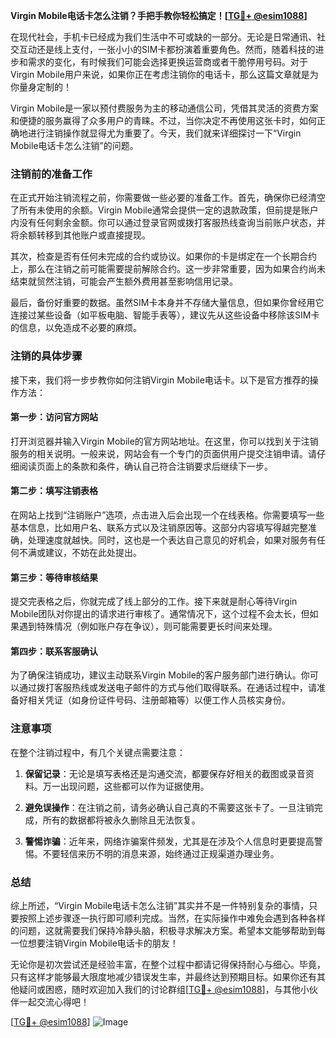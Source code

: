 **Virgin Mobile电话卡怎么注销？手把手教你轻松搞定！[[TG💪+ @esim1088](https://t.me/s/esim1088)]**

在现代社会，手机卡已经成为我们生活中不可或缺的一部分。无论是日常通讯、社交互动还是线上支付，一张小小的SIM卡都扮演着重要角色。然而，随着科技的进步和需求的变化，有时候我们可能会选择更换运营商或者干脆停用号码。对于Virgin Mobile用户来说，如果你正在考虑注销你的电话卡，那么这篇文章就是为你量身定制的！

Virgin Mobile是一家以预付费服务为主的移动通信公司，凭借其灵活的资费方案和便捷的服务赢得了众多用户的青睐。不过，当你决定不再使用这张卡时，如何正确地进行注销操作就显得尤为重要了。今天，我们就来详细探讨一下“Virgin Mobile电话卡怎么注销”的问题。

### 注销前的准备工作

在正式开始注销流程之前，你需要做一些必要的准备工作。首先，确保你已经清空了所有未使用的余额。Virgin Mobile通常会提供一定的退款政策，但前提是账户内没有任何剩余金额。你可以通过登录官网或拨打客服热线查询当前账户状态，并将余额转移到其他账户或直接提现。

其次，检查是否有任何未完成的合约或协议。如果你的卡是绑定在一个长期合约上，那么在注销之前可能需要提前解除合约。这一步非常重要，因为如果合约尚未结束就贸然注销，可能会产生额外费用甚至影响信用记录。

最后，备份好重要的数据。虽然SIM卡本身并不存储大量信息，但如果你曾经用它连接过某些设备（如平板电脑、智能手表等），建议先从这些设备中移除该SIM卡的信息，以免造成不必要的麻烦。

### 注销的具体步骤

接下来，我们将一步步教你如何注销Virgin Mobile电话卡。以下是官方推荐的操作方法：

#### 第一步：访问官方网站

打开浏览器并输入Virgin Mobile的官方网站地址。在这里，你可以找到关于注销服务的相关说明。一般来说，网站会有一个专门的页面供用户提交注销申请。请仔细阅读页面上的条款和条件，确认自己符合注销要求后继续下一步。

#### 第二步：填写注销表格

在网站上找到“注销账户”选项，点击进入后会出现一个在线表格。你需要填写一些基本信息，比如用户名、联系方式以及注销原因等。这部分内容填写得越完整准确，处理速度就越快。同时，这也是一个表达自己意见的好机会，如果对服务有任何不满或建议，不妨在此处提出。

#### 第三步：等待审核结果

提交完表格之后，你就完成了线上部分的工作。接下来就是耐心等待Virgin Mobile团队对你提出的请求进行审核了。通常情况下，这个过程不会太长，但如果遇到特殊情况（例如账户存在争议），则可能需要更长时间来处理。

#### 第四步：联系客服确认

为了确保注销成功，建议主动联系Virgin Mobile的客户服务部门进行确认。你可以通过拨打客服热线或发送电子邮件的方式与他们取得联系。在通话过程中，请准备好相关凭证（如身份证件号码、注册邮箱等）以便工作人员核实身份。

### 注意事项

在整个注销过程中，有几个关键点需要注意：

1. **保留记录**：无论是填写表格还是沟通交流，都要保存好相关的截图或录音资料。万一出现问题，这些都可以作为证据使用。
   
2. **避免误操作**：在注销之前，请务必确认自己真的不需要这张卡了。一旦注销完成，所有的数据都将被永久删除且无法恢复。

3. **警惕诈骗**：近年来，网络诈骗案件频发，尤其是在涉及个人信息时更要提高警惕。不要轻信来历不明的消息来源，始终通过正规渠道办理业务。

### 总结

综上所述，“Virgin Mobile电话卡怎么注销”其实并不是一件特别复杂的事情，只要按照上述步骤逐一执行即可顺利完成。当然，在实际操作中难免会遇到各种各样的问题，这就需要我们保持冷静头脑，积极寻求解决方案。希望本文能够帮助到每一位想要注销Virgin Mobile电话卡的朋友！

无论你是初次尝试还是经验丰富，在整个过程中都请记得保持耐心与细心。毕竟，只有这样才能够最大限度地减少错误发生率，并最终达到预期目标。如果你还有其他疑问或困惑，随时欢迎加入我们的讨论群组[[TG💪+ @esim1088](https://t.me/s/esim1088)]，与其他小伙伴一起交流心得吧！

[[TG💪+ @esim1088](https://t.me/s/esim1088)] ![Image](https://i.postimg.cc/4NQfJmqS/Snipaste-2025-05-13-00-14-12.png)